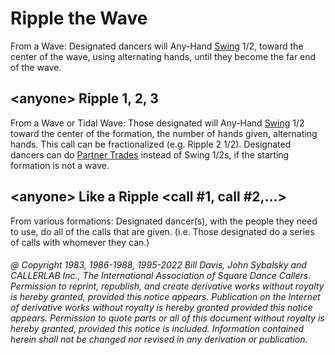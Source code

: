 
# Ripple the Wave

From a Wave: Designated dancers will Any-Hand [Swing](../a2/slip.md) 1/2,
toward the center of the wave,
using alternating hands, until they become the far end of the wave.

## \<anyone> Ripple 1, 2, 3

From a Wave or Tidal Wave: Those designated will Any-Hand [Swing](../a2/slip.md) 1/2 toward
the center of the formation, the number of hands given, alternating hands. This
call can be fractionalized (e.g. Ripple 2 1/2). Designated dancers can do
[Partner Trades](../b2/trade.md) instead of Swing 1/2s, if the starting formation is not a wave.

## \<anyone> Like a Ripple \<call #1, call #2,...>

From various formations: Designated dancer(s), with the people they need to
use, do all of the calls that are given. (i.e. Those designated do a series of
calls with whomever they can.)

###### @ Copyright 1983, 1986-1988, 1995-2022 Bill Davis, John Sybalsky and CALLERLAB Inc., The International Association of Square Dance Callers. Permission to reprint, republish, and create derivative works without royalty is hereby granted, provided this notice appears. Publication on the Internet of derivative works without royalty is hereby granted provided this notice appears. Permission to quote parts or all of this document without royalty is hereby granted, provided this notice is included. Information contained herein shall not be changed nor revised in any derivation or publication.
